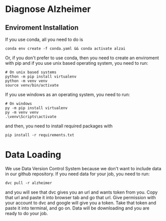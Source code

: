 # Diagnose Alzheimer

## Enviroment Installation

If you use conda, all you need to do is
````
conda env create -f conda.yaml && conda activate alzai
````

Or, if you don't prefer to use conda, then you need to create an enviroment with pip and if you use unix based operating system, you need to run:
````
# On unix based systems
python -m pip install virtualenv
python -m venv venv
source venv/bin/activate
`````
If you use windows as an operating system, you need to run:
````
# On windows
py -m pip install virtualenv
py -m venv venv
.\venv\Scripts\activate
````

and then, you need to install required packages with
````
pip install -r requirements.txt
````

# Data Loading

We use Data Version Control System because we don't want to include data in our github repository. If you need data for your job, you need to run:

````
dvc pull -r alzheimer
`````
and you will see that dvc gives you an url and wants token from you. Copy that url and paste it into browser tab and go that url. Give permission with your account to dvc and google will give you a token. Take that token and paste it into terminal, and go on. Data will be downloading and you are ready to do your job.
